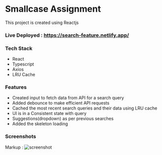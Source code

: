 # Smallcase Assignment
This project is created using Reactjs

### Live Deployed : https://search-feature.netlify.app/

### Tech Stack
* React 
* Typescript
* Axios
* LRU Cache

### Features 
* Created input to fetch data from API for a search query
* Added debounce to make efficient API requests
* Cached the most recent search queries and their data using LRU cache
* UI is in a Consistent state with query
* Suggestions(dropdown) as per previous searches 
* Added the skeleton loading


### Screenshots

Markup : ![screenshot](https://i.picsum.photos/id/0/5616/3744.jpg?hmac=3GAAioiQziMGEtLbfrdbcoenXoWAW-zlyEAMkfEdBzQ)


